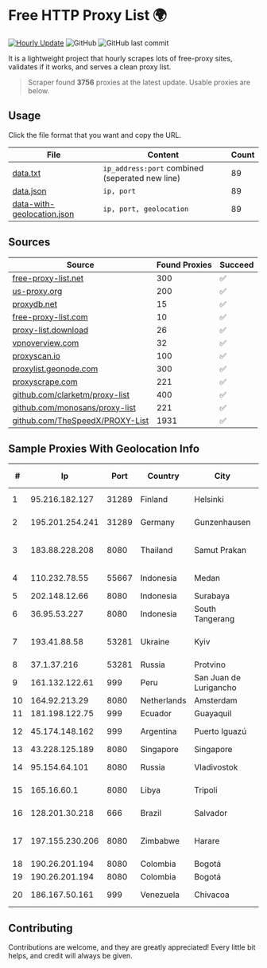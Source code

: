 
# Free HTTP Proxy List 🌍

[![Hourly Update](https://github.com/mertguvencli/http-proxy-list/actions/workflows/main.yml/badge.svg?branch=main)](https://github.com/mertguvencli/http-proxy-list/actions/workflows/main.yml)
![GitHub](https://img.shields.io/github/license/mertguvencli/http-proxy-list)
![GitHub last commit](https://img.shields.io/github/last-commit/mertguvencli/http-proxy-list)

It is a lightweight project that hourly scrapes lots of free-proxy sites, validates if it works, and serves a clean proxy list.


> Scraper found **3756** proxies at the latest update. Usable proxies are below.

## Usage

Click the file format that you want and copy the URL.


|File|Content|Count|
|----|-------|-----|
|[data.txt](https://raw.githubusercontent.com/mertguvencli/http-proxy-list/main/proxy-list/data.txt)|`ip_address:port` combined (seperated new line)|89|
|[data.json](https://raw.githubusercontent.com/mertguvencli/http-proxy-list/main/proxy-list/data.json)|`ip, port`|89|
|[data-with-geolocation.json](https://raw.githubusercontent.com/mertguvencli/http-proxy-list/main/proxy-list/data-with-geolocation.json)|`ip, port, geolocation`|89|

## Sources

|Source|Found Proxies|Succeed|
|------|-------------|-------|
|[free-proxy-list.net](https://free-proxy-list.net)|300|✅|
|[us-proxy.org](https://www.us-proxy.org)|200|✅|
|[proxydb.net](http://proxydb.net)|15|✅|
|[free-proxy-list.com](https://free-proxy-list.com/?page=&port=&type%5B%5D=http&type%5B%5D=https&up_time=0&search=Search)|10|✅|
|[proxy-list.download](https://www.proxy-list.download/HTTP)|26|✅|
|[vpnoverview.com](https://vpnoverview.com/privacy/anonymous-browsing/free-proxy-servers)|32|✅|
|[proxyscan.io](https://www.proxyscan.io)|100|✅|
|[proxylist.geonode.com](https://proxylist.geonode.com/api/proxy-list?limit=300&page=1&sort_by=lastChecked&sort_type=desc&protocols=http,https)|300|✅|
|[proxyscrape.com](https://api.proxyscrape.com/v2/?request=displayproxies&protocol=http&timeout=10000&country=all&ssl=all&anonymity=all)|221|✅|
|[github.com/clarketm/proxy-list](https://raw.githubusercontent.com/clarketm/proxy-list/master/proxy-list-raw.txt)|400|✅|
|[github.com/monosans/proxy-list](https://raw.githubusercontent.com/monosans/proxy-list/main/proxies/http.txt)|221|✅|
|[github.com/TheSpeedX/PROXY-List](https://raw.githubusercontent.com/TheSpeedX/PROXY-List/master/http.txt)|1931|✅|


## Sample Proxies With Geolocation Info

|#|Ip|Port|Country|City|Internet Service Provider|
|-|--|----|-------|----|-------------------------|
|1|95.216.182.127|31289|Finland|Helsinki|Hetzner Online GmbH|
|2|195.201.254.241|31289|Germany|Gunzenhausen|Hetzner Online GmbH|
|3|183.88.228.208|8080|Thailand|Samut Prakan|Triple T Broadband Public Company Limited|
|4|110.232.78.55|55667|Indonesia|Medan|Media Antar Nusa PT.|
|5|202.148.12.66|8080|Indonesia|Surabaya|DNET-SBY|
|6|36.95.53.227|8080|Indonesia|South Tangerang|PT. Telekomunikasi Indonesia|
|7|193.41.88.58|53281|Ukraine|Kyiv|Kyiv National Taras Shevchenko University|
|8|37.1.37.216|53281|Russia|Protvino|Rial Com JSC|
|9|161.132.122.61|999|Peru|San Juan de Lurigancho|Optical Technologies S.A.C.|
|10|164.92.213.29|8080|Netherlands|Amsterdam|DigitalOcean, LLC|
|11|181.198.122.75|999|Ecuador|Guayaquil|Telconet S.A|
|12|45.174.148.162|999|Argentina|Puerto Iguazú|Cable Video Imagen Canal 5 S.R.L|
|13|43.228.125.189|8080|Singapore|Singapore|Layerstack Limited|
|14|95.154.64.101|8080|Russia|Vladivostok|OCTOPUSNET-SUBSCRIBERS|
|15|165.16.60.1|8080|Libya|Tripoli|Aljeel Aljadeed For Technology|
|16|128.201.30.218|666|Brazil|Salvador|Poliserv Servicos E Comercio Ltda - ME|
|17|197.155.230.206|8080|Zimbabwe|Harare|Liquid Telecommunications Ltd|
|18|190.26.201.194|8080|Colombia|Bogotá|ETB - Colombia|
|19|190.26.201.194|8080|Colombia|Bogotá|ETB - Colombia|
|20|186.167.50.161|999|Venezuela|Chivacoa|Corporacion Digitel C.A|



## Contributing

Contributions are welcome, and they are greatly appreciated! Every
little bit helps, and credit will always be given.

